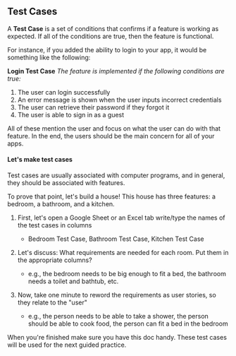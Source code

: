 
## Test Cases

A **Test Case** is a set of conditions that confirms if a feature is working as expected. If all of the conditions are true, then the feature is functional.

For instance, if you added the ability to login to your app, it would be something like the following:

**Login Test Case**
*The feature is implemented if the following conditions are true:*

1. The user can login successfully
2. An error message is shown when the user inputs incorrect credentials
3. The user can retrieve their password if they forgot it
4. The user is able to sign in as a guest

All of these mention the user and focus on what the user can do with that feature. In the end, the users should be the main concern for all of your apps.




#### Let's make test cases

Test cases are usually associated with computer programs, and in general, they should be associated with features.

To prove that point, let's build a house! This house has three features: a bedroom, a bathroom, and a kitchen.

1. First, let's open a Google Sheet or an Excel tab write/type the names of the test cases in columns

	* Bedroom Test Case, Bathroom Test Case, Kitchen Test Case

2. Let's discuss: What requirements are needed for each room. Put them in the appropriate columns?

	* e.g., the bedroom needs to be big enough to fit a bed, the bathroom needs a toilet and bathtub, etc.

3. Now, take one minute to reword the requirements as user stories, so they relate to the "user"

	* e.g., the person needs to be able to take a shower, the person should be able to cook food, the person can fit a bed in the bedroom

When you're finished make sure you have this doc handy. These test cases will be used for the next guided practice.
